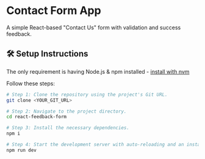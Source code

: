 # Contact Form App

A simple React-based "Contact Us" form with validation and success feedback.

## 🛠️ Setup Instructions

The only requirement is having Node.js & npm installed - [install with nvm](https://github.com/nvm-sh/nvm#installing-and-updating)

Follow these steps:

```sh
# Step 1: Clone the repository using the project's Git URL.
git clone <YOUR_GIT_URL>

# Step 2: Navigate to the project directory.
cd react-feedback-form

# Step 3: Install the necessary dependencies.
npm i

# Step 4: Start the development server with auto-reloading and an instant preview.
npm run dev
```
